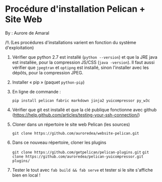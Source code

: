 Procédure d'installation Pelican + Site Web
=============

By : Aurore de Amaral

/!\ (Les procédures d'installations varient en fonction du système d'exploitation)

1. Vérifier que python 2.7 est installé (`python --version`) et que la JRE java est installée, pour la compression JS/CSS (`java -version`). Il faut aussi vérifier que `jpegtran` et `optipng` est installé, sinon l'installer avec les dépôts, pour la compression JPEG.

2. Installer « pip » (paquet `python-pip`)

3. En ligne de commande :

	`pip install pelican fabric markdown jinja2 yuicompressor py_w3c`

4. Vérifier que git est installé et que la clé publique fonctionne avec github (https://help.github.com/articles/testing-your-ssh-connection/)

5. Cloner dans un répertoire le site web Pelican (les sources)

	`git clone https://github.com/auroredea/website-pelican.git`

6. Dans ce nouveau répertoire, cloner les plugins

	`git clone https://github.com/getpelican/pelican-plugins.git`
	`git clone https://github.com/auroredea/pelican-yuicompressor.git plugins/`

7. Tester le tout avec `fab build && fab serve` et tester si le site s'affiche bien en local !
